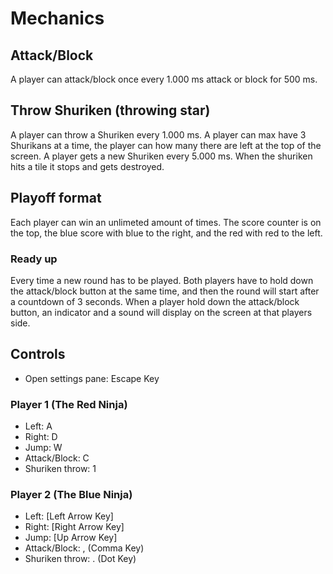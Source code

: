 # Mechanics
## Attack/Block
A player can attack/block once every 1.000 ms attack or block for 500 ms.
## Throw Shuriken (throwing star)
A player can throw a Shuriken every 1.000 ms. A player can max have 3 Shurikans at a time, the player can how many there are left at the top of the screen. A player gets a new Shuriken every 5.000 ms. When the shuriken hits a tile it stops and gets destroyed.
## Playoff format
Each player can win an unlimeted amount of times. The score counter is on the top, the blue score with blue to the right, and the red with red to the left.
### Ready up
Every time a new round has to be played. Both players have to hold down the attack/block button at the same time, and then the round will start after a countdown of 3 seconds. When a player hold down the attack/block button, an indicator and a sound will display on the screen at that players side.
## Controls
* Open settings pane: Escape Key
### Player 1 (The Red Ninja)
* Left: A
* Right: D
* Jump: W
* Attack/Block: C
* Shuriken throw: 1
### Player 2 (The Blue Ninja)
* Left: [Left Arrow Key]
* Right: [Right Arrow Key]
* Jump: [Up Arrow Key]
* Attack/Block: , (Comma Key)
* Shuriken throw: . (Dot Key)
